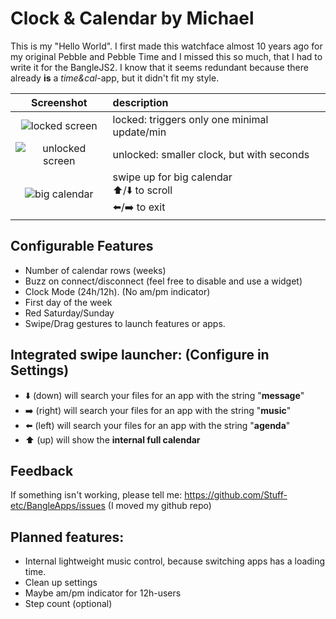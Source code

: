 # Clock & Calendar by Michael

This is my "Hello World". I first made this watchface almost 10 years ago for my original Pebble and Pebble Time and I missed this so much, that I had to write it for the BangleJS2.
I know that it seems redundant because there already **is** a *time&cal*-app, but it didn't fit my style.

|Screenshot|description|
|:--:|:-|
|![locked screen](screenshot.png)|locked: triggers only one minimal update/min|
|![unlocked screen](screenshot2.png)|unlocked: smaller clock, but with seconds|
|![big calendar](screenshot3.png)|swipe up for big calendar<br>⬆️/⬇️ to scroll<br>  ⬅️/➡️ to exit|

## Configurable Features
- Number of calendar rows (weeks)
- Buzz on connect/disconnect (feel free to disable and use a widget)
- Clock Mode (24h/12h). (No am/pm indicator)
- First day of the week
- Red Saturday/Sunday
- Swipe/Drag gestures to launch features or apps.

## Integrated swipe launcher: (Configure in Settings)
- ⬇️ (down) will search your files for an app with the string "**message**" 
- ➡️ (right) will search your files for an app with the string "**music**" 
- ⬅️ (left) will search your files for an app with the string "**agenda**"
- ⬆️ (up) will show the **internal full calendar**

## Feedback
If something isn't working, please tell me: https://github.com/Stuff-etc/BangleApps/issues (I moved my github repo)

## Planned features:
 - Internal lightweight music control, because switching apps has a loading time.
 - Clean up settings
 - Maybe am/pm indicator for 12h-users
 - Step count (optional)

